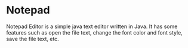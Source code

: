 # Notepad
Notepad Editor is a simple java text editor written in Java. It has some features such as open the file text, change the font color and font style, save the file text, etc.
